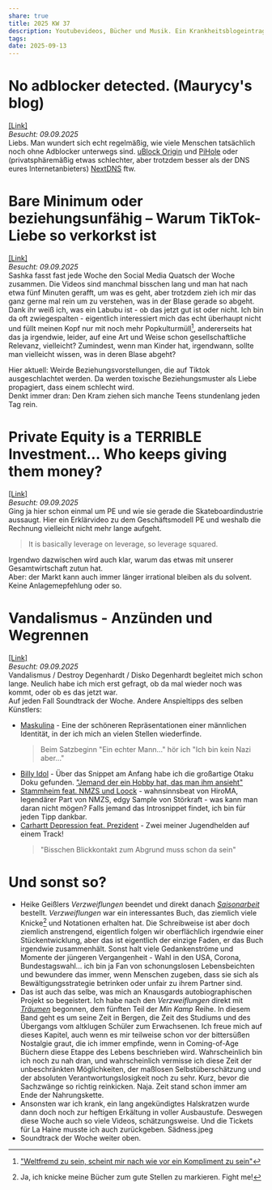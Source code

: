 ```yaml
---
share: true
title: 2025 KW 37
description: Youtubevideos, Bücher und Musik. Ein Krankheitsblogeintrag.
tags:
date: 2025-09-13
---
```

# No adblocker detected. (Maurycy's blog)  
[\[Link\]](https://maurycyz.com/misc/ads/)  
*Besucht: 09.09.2025*  
Liebs. Man wundert sich echt regelmäßig, wie viele Menschen tatsächlich noch ohne Adblocker unterwegs sind. [uBlock Origin](https://addons.mozilla.org/de/firefox/addon/ublock-origin/) und [PiHole](https://pi-hole.net/) oder (privatsphäremäßig etwas schlechter, aber trotzdem besser als der DNS eures Internetanbieters) [NextDNS](https://nextdns.io/de/pricing) ftw.  
  
# Bare Minimum oder beziehungsunfähig – Warum TikTok-Liebe so verkorkst ist  
[\[Link\]](https://www.youtube.com/watch?v=7a9kAFOubp0&t=206s)  
*Besucht: 09.09.2025*  
Sashka fasst fast jede Woche den Social Media Quatsch der Woche zusammen. Die Videos sind manchmal bisschen lang und man hat nach etwa fünf Minuten gerafft, um was es geht, aber trotzdem zieh ich mir das ganz gerne mal rein um zu verstehen, was in der Blase gerade so abgeht. Dank ihr weiß ich, was ein Labubu ist - ob das jetzt gut ist oder nicht. Ich bin da oft zwiegespalten - eigentlich interessiert mich das echt überhaupt nicht und füllt meinen Kopf nur mit noch mehr Popkulturmüll[^1], andererseits hat das ja irgendwie, leider, auf eine Art und Weise schon gesellschaftliche Relevanz, vielleicht? Zumindest, wenn man Kinder hat, irgendwann, sollte man vielleicht wissen, was in deren Blase abgeht?  
  
Hier aktuell: Weirde Beziehungsvorstellungen, die auf Tiktok ausgeschlachtet werden. Da werden toxische Beziehungsmuster als Liebe propagiert, dass einem schlecht wird.  
Denkt immer dran: Den Kram ziehen sich manche Teens stundenlang jeden Tag rein.  
  
[^1]:  ["Weltfremd zu sein, scheint mir nach wie vor ein Kompliment zu sein"](https://www.youtube.com/watch?v=EoiL6Zct5RI)  
  
  
# Private Equity is a TERRIBLE Investment... Who keeps giving them money?  
[\[Link\]](https://youtube.com/watch?v=qbSL8VD4wNA&si=9KbeQthoCIv3JJ2B)  
*Besucht: 09.09.2025*  
Ging ja hier schon einmal um PE und wie sie gerade die Skateboardindustrie aussaugt. Hier ein Erklärvideo zu dem Geschäftsmodell PE und weshalb die Rechnung vielleicht nicht mehr lange aufgeht.  
> It is basically leverage on leverage, so leverage squared.  
  
Irgendwo dazwischen wird auch klar, warum das etwas mit unserer Gesamtwirtschaft zutun hat.  
Aber: der Markt kann auch immer länger irrational bleiben als du solvent.  
Keine Anlagemepfehlung oder so.  
  
# Vandalismus - Anzünden und Wegrennen  
[\[Link\]](https://youtube.com/watch?v=wtAOEandiSo&si=5ZYQ6A183oTKKAFB)  
*Besucht: 09.09.2025*  
Vandalismus / Destroy Degenhardt / Disko Degenhardt begleitet mich schon lange. Neulich habe ich mich erst gefragt, ob da mal wieder noch was kommt, oder ob es das jetzt war.  
Auf jeden Fall Soundtrack der Woche. Andere Anspieltipps des selben Künstlers:  
- [Maskulina](https://www.youtube.com/watch?v=ixFSHuSEhyY) - Eine der schöneren Repräsentationen einer männlichen Identität, in der ich mich an vielen Stellen wiederfinde.  
  > Beim Satzbeginn "Ein echter Mann..." hör ich "Ich bin kein Nazi aber..."  
- [Billy Idol](https://www.youtube.com/watch?v=hNh0oaI9ANs) - Über das Snippet am Anfang habe ich die großartige Otaku Doku gefunden. ["Jemand der ein Hobby hat, das man ihm ansieht"](https://www.youtube.com/watch?v=JWiAEThmnGk)  
- [Stammheim feat. NMZS und Loock](https://www.youtube.com/watch?v=FVnsHNh0e20) - wahnsinnsbeat von HiroMA, legendärer Part von NMZS, edgy Sample von Störkraft - was kann man daran nicht mögen? Falls jemand das Introsnippet findet, ich bin für jeden Tipp dankbar.  
- [Carhartt Depression feat. Prezident](https://www.youtube.com/watch?v=DF4Z1oDCN50) - Zwei meiner Jugendhelden auf einem Track!  
  > "Bisschen Blickkontakt zum Abgrund muss schon da sein"  
  
# Und sonst so?  
- Heike Geißlers *Verzweiflungen* beendet und direkt danach [*Saisonarbeit*](http://www.heikegeissler.de/content/saisonarbeit/saisonarbeit_start.php) bestellt. *Verzweiflungen* war ein interessantes Buch, das ziemlich viele Knicke[^2] und Notationen erhalten hat. Die Schreibweise ist aber doch ziemlich anstrengend, eigentlich folgen wir oberflächlich irgendwie einer Stückentwicklung, aber das ist eigentlich der einzige Faden, er das Buch irgendwie zusammenhält. Sonst halt viele Gedankenströme und Momente der jüngeren Vergangenheit - Wahl in den USA, Corona, Bundestagswahl... ich bin ja Fan von schonungslosen Lebensbeichten und bewundere das immer, wenn Menschen zugeben, dass sie sich als Bewältigungsstrategie betrinken oder unfair zu ihrem Partner sind.  
- Das ist auch das selbe, was mich an Knausgards autobiographischen Projekt so begeistert. Ich habe nach den *Verzweiflungen* direkt mit [*Träumen*](https://www.perlentaucher.de/buch/karl-ove-knausgard/traeumen-mein-kampf-band-5.html) begonnen, dem fünften Teil der *Min Kamp* Reihe. In diesem Band geht es um seine Zeit in Bergen, die Zeit des Studiums und des Übergangs vom altklugen Schüler zum Erwachsenen. Ich freue mich auf dieses Kapitel, auch wenn es mir teilweise schon vor der bittersüßen Nostalgie graut, die ich immer empfinde, wenn in Coming-of-Age Büchern diese Etappe des Lebens beschrieben wird. Wahrscheinlich bin ich noch zu nah dran, und wahrscheinlich vermisse ich diese Zeit der unbeschränkten Möglichkeiten, der maßlosen Selbstüberschätzung und der absoluten Verantwortungslosigkeit noch zu sehr. Kurz, bevor die Sachzwänge so richtig reinkicken. Naja. Zeit stand schon immer am Ende der Nahrungskette.  
- Ansonsten war ich krank, ein lang angekündigtes Halskratzen wurde dann doch noch zur heftigen Erkältung in voller Ausbaustufe. Deswegen diese Woche auch so viele Videos, schätzungsweise. Und die Tickets für La Haine musste ich auch zurückgeben. Sädness.jpeg  
- Soundtrack der Woche weiter oben.  
  
[^2]: Ja, ich knicke meine Bücher zum gute Stellen zu markieren. Fight me!  
